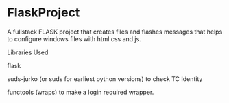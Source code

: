 # FlaskProject
A fullstack FLASK project that creates files and flashes messages that helps to configure windows files with html css and js. 

Libraries Used 

flask 

suds-jurko (or suds for earliest python versions) to check TC Identity 

functools (wraps) to make a login required wrapper.

